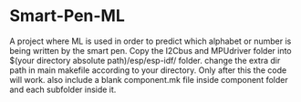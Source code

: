 # Smart-Pen-ML
A project where ML is used in order to predict which alphabet or number is being written by the smart pen.
Copy the I2Cbus and MPUdriver folder into $(your directory absolute path)/esp/esp-idf/ folder.
change the extra dir path in main makefile according to your directory.
Only after this the code will work.
also include a blank component.mk file inside component folder and each subfolder inside it.

